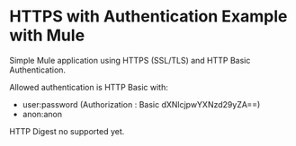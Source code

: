HTTPS with Authentication Example with Mule
===========================================

Simple Mule application using HTTPS (SSL/TLS) and HTTP Basic Authentication.

Allowed authentication is HTTP Basic with:
- user:password (Authorization : Basic dXNlcjpwYXNzd29yZA==)
- anon:anon

HTTP Digest no supported yet.